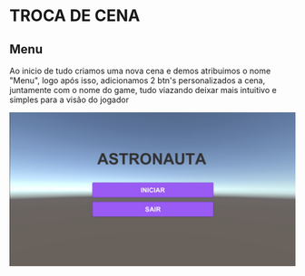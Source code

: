 # TROCA DE CENA

## Menu
Ao inicio de tudo criamos uma nova cena e demos atribuimos o nome "Menu", logo após isso, adicionamos 2 btn's personalizados a cena, juntamente com o nome do game, tudo viazando deixar mais intuitivo e simples para a visão do jogador

<img src="img/1.jpg" width="600px"> 
 
